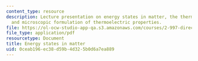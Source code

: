 ```yaml
---
content_type: resource
description: Lecture presentation on energy states in matter, the thermoelectric effect,
  and microscopic formulation of thermoelectric properties.
file: https://ol-ocw-studio-app-qa.s3.amazonaws.com/courses/2-997-direct-solar-thermal-to-electrical-energy-conversion-technologies-fall-2009/0ceab196ec38d59b4d325b0d6a7ea889_MIT2_997F09_lec03.pdf
file_type: application/pdf
resourcetype: Document
title: Energy states in matter
uid: 0ceab196-ec38-d59b-4d32-5b0d6a7ea889
---
```

